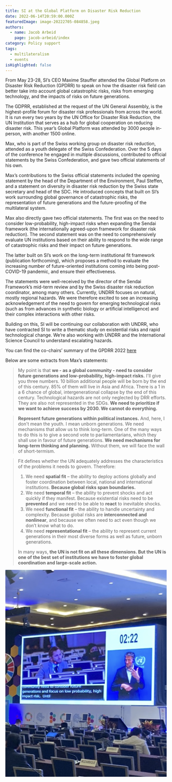 ```yaml
---
title: SI at the Global Platform on Disaster Risk Reduction
date: 2022-06-14T20:59:00.000Z
featuredImage: image-20222705-084858.jpeg
authors:
  - name: Jacob Arbeid
    page: jacob-arbeid/index
category: Policy support
tags:
  - multilateralism
  - events
isHighlighted: false
---
```

From May 23-28, SI’s CEO Maxime Stauffer attended the Global Platform on Disaster Risk Reduction (GPDRR) to speak on how the disaster risk field can better take into account global catastrophic risks, risks from emerging technology, and the impacts of risks on future generations.

The GDPRR, established at the request of the UN General Assembly, is the highest-profile forum for disaster risk professionals from across the world. It is run every two years by the UN Office for Disaster Risk Reduction, the UN Institution that serves as a hub for global cooperation on reducing disaster risk. This year’s Global Platform was attended by 3000 people in-person, with another 1500 online.

Max, who is part of the Swiss working group on disaster risk reduction, attended as a youth delegate of the Swiss Confederation. Over the 5 days of the conference he engaged in multiple discussions, contributed to official statements by the Swiss Confederation, and gave two official statements of his own. 

Max’s contributions to the Swiss official statements included the opening statement by the head of the Department of the Environment, Paul Steffen, and a statement on diversity in disaster risk reduction by the Swiss state secretary and head of the SDC. He introduced concepts that built on SI’s work surrounding global governance of catastrophic risks, the representation of future generations and the future-proofing of the multilateral system.

Max also directly gave two official statements. The first was on the need to consider low-probability, high-impact risks when expanding the Sendai framework (the internationally agreed-upon framework for disaster risk reduction). The second statement was on the need to comprehensively evaluate UN institutions based on their ability to respond to the wide range of catastrophic risks and their impact on future generations. 

The latter built on SI’s work on the long-term institutional fit framework (publication forthcoming), which proposes a method to evaluate the increasing number of future-oriented institutions coming into being post-COVID-19 pandemic, and ensure their effectiveness.

The statements were well-received by the director of the Sendai Framework’s mid-term review and by the Swiss disaster risk reduction coordinator, among many others. Currently, UNDRR focuses on natural, mostly regional hazards. We were therefore excited to see an increasing acknowledgement of the need to govern for emerging technological risks (such as from advances in synthetic biology or artificial intelligence) and their complex interactions with other risks. 

Building on this, SI will be continuing our collaboration with UNDRR, who have contracted SI to write a thematic study on existential risks and rapid technological change. We’re also working with UNDRR and the International Science Council to understand escalating hazards.

You can find the co-chairs’ summary of the GPDRR 2022 [here](https://www.undrr.org/publication/co-chairs-summary-bali-agenda-resilience-risk-resilience-towards-sustainable?Platform=&utm_term=0_0611eaa78d-baaa496bc3-466482765)

Below are some extracts from Max’s statements:

> My point is that **we - as a global community - need to consider future generations and low-probability, high-impact risks.** I'll give you three numbers. 10 billion additional people will be born by the end of this century. 85% of them will live in Asia and Africa. There is a 1 in a 6 chance of global, intergenerational collapse by the end of this century. Technological hazards are not only neglected by DRR efforts. They are also not represented in the SDGs. **We need to prioritize if we want to achieve success by 2030. We cannot do everything.**



> **Represent future generations within political instances.** And, here, I don't mean the youth. I mean unborn generations. We need mechanisms that allow us to think long-term. One of the many ways to do this is to give a second vote to parliamentarians, which they shall use in favour of future generations. **We need mechanisms for long-term thinking and planning.** Without them, we will face the wall of short-termism.



> Fit defines whether the UN adequately addresses the characteristics of the problems it needs to govern. Therefore:
>
> 1. We need **spatial fit** – the ability to deploy actions globally and foster coordination between local, national and international institutions. **Because global risks span boundaries.**
> 2. We need **temporal fit** – the ability to prevent shocks and act quickly if they manifest. Because existential risks need to be **prevented** and we need to be able to **react** to inevitable shocks.
> 3. We need **functional fit** – the ability to handle uncertainty and complexity. Because global risks are **interconnected and nonlinear**, and because we often need to act even though we don’t know what to do.
> 4. We need **representational fit** – the ability to represent current generations in their most diverse forms as well as future, unborn generations.
>
> In many ways, **the UN is not fit on all these dimensions. But the UN is one of the best set of institutions we have to foster global coordination and large-scale action.**

![](screenshot_20220527-142717.png)
